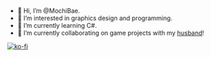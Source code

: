 - 👋 Hi, I’m @MochiBae.
- 👀 I’m interested in graphics design and programming.
- 🌱 I’m currently learning C#.
- 💞️ I’m currently collaborating on game projects with my [husband](https://github.com/Roelyx/)!

[![ko-fi](https://ko-fi.com/img/githubbutton_sm.svg)](https://ko-fi.com/L3L551LSW)

<!---
MochiBae/MochiBae is a ✨ special ✨ repository because its `README.md` (this file) appears on your GitHub profile.
You can click the Preview link to take a look at your changes.
--->
